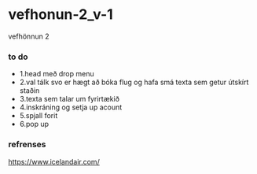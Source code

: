 # vefhonun-2_v-1
vefhönnun 2
### to do
* 1.head með drop menu
* 2.val tálk svo er hægt að bóka flug og hafa smá texta sem getur útskírt staðin
* 3.texta sem talar um fyrirtækið
* 4.inskráning og setja up acount
* 5.spjall forit
* 6.pop up
### refrenses
https://www.icelandair.com/
